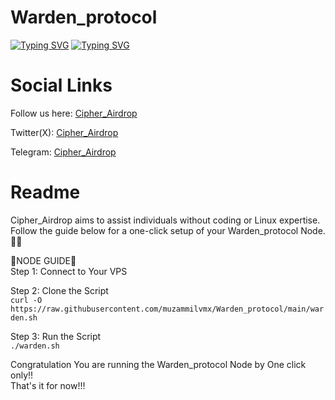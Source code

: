 # Warden_protocol

[![Typing SVG](https://readme-typing-svg.demolab.com/?lines=Warden+Node+One+Click+Installation)](https://git.io/typing-svg)
[![Typing SVG](https://readme-typing-svg.demolab.com/?lines=By+Cipher_Airdrop)](https://git.io/typing-svg)

<h1>Social Links</h1>

Follow us here: [Cipher_Airdrop](https://linktr.ee/cadrop)

Twitter(X): [Cipher_Airdrop](https://x.com/cipher_airdrop)

Telegram: [Cipher_Airdrop](https://t.me/+tFmYJSANTD81MzE1)


<h1>Readme</h1>
Cipher_Airdrop aims to assist individuals without coding or Linux expertise. Follow the guide below for a one-click setup of your Warden_protocol Node.👏😒

🌟NODE GUIDE🌟<br>
Step 1: Connect to Your VPS

Step 2: Clone the Script<br>
`curl -O https://raw.githubusercontent.com/muzammilvmx/Warden_protocol/main/warden.sh`

Step 3: Run the Script<br>
`./warden.sh`<br>

Congratulation You are running the Warden_protocol Node by One click only!!<br>
That's it for now!!!
